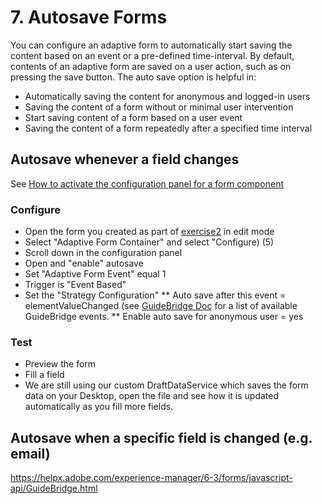 # 7. Autosave Forms

You can configure an adaptive form to automatically start saving the content based on an event or a pre-defined time-interval. By default, contents of an adaptive form are saved on a user action, such as on pressing the save button. The auto save option is helpful in:

* Automatically saving the content for anonymous and logged-in users
* Saving the content of a form without or minimal user intervention
* Start saving content of a form based on a user event
* Saving the content of a form repeatedly after a specified time interval

## Autosave whenever a field changes

See [How to activate the configuration panel for a form component](../generic/README.md)

### Configure

* Open the form you created as part of [exercise2](../exercise2/README.md) in edit mode
* Select "Adaptive Form Container" and select "Configure) (5)
* Scroll down in the configuration panel
* Open and "enable" autosave
* Set "Adaptive Form Event" equal 1
* Trigger is "Event Based"
* Set the "Strategy Configuration"
** Auto save after this event = elementValueChanged (see [GuideBridge Doc](https://helpx.adobe.com/experience-manager/6-3/forms/javascript-api/GuideBridge.html) for a list of available GuideBridge events.
** Enable auto save for anonymous user = yes

### Test

* Preview the form
* Fill a field
* We are still using our custom DraftDataService which saves the form data on your Desktop, open the file and see how it is updated automatically as you fill more fields.

## Autosave when a specific field is changed (e.g. email)




https://helpx.adobe.com/experience-manager/6-3/forms/javascript-api/GuideBridge.html
